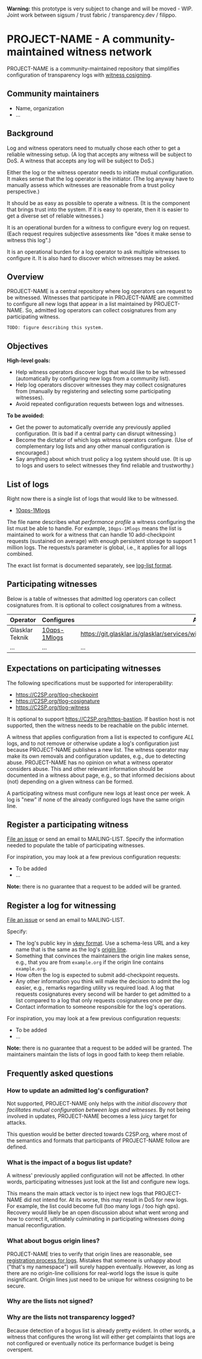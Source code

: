 **Warning:** this prototype is very subject to change and will be moved - WIP.
Joint work between sigsum / trust fabric / transparency.dev / filippo.

# PROJECT-NAME - A community-maintained witness network

PROJECT-NAME is a community-maintained repository that simplifies configuration
of transparency logs with [witness cosigning][].

## Community maintainers

  - Name, organization
  - ...

[witness cosigning]: https://C2SP.org/tlog-witness

## Background 

Log and witness operators need to mutually chose each other to get a reliable
witnessing setup.  (A log that accepts any witness will be subject to DoS.  A
witness that accepts any log will be subject to DoS.)

Either the log or the witness operator needs to initiate mutual configuration.
It makes sense that the log operator is the initiator.  (The log anyway have to
manually assess which witnesses are reasonable from a trust policy perspective.)

It should be as easy as possible to operate a witness.  (It is the component
that brings trust into the system.  If it is easy to operate, then it is easier
to get a diverse set of reliable witnesses.)

It is an operational burden for a witness to configure every log on request.
(Each request requires subjective assessments like "does it make sense to
witness this log".)

It is an operational burden for a log operator to ask multiple witnesses to
configure it.  It is also hard to discover which witnesses may be asked.

## Overview

PROJECT-NAME is a central repository where log operators can request to be
witnessed.  Witnesses that participate in PROJECT-NAME are committed to
configure all new logs that appear in a list maintained by PROJECT-NAME.  So,
admitted log operators can collect cosignatures from any participating witness.

    TODO: figure describing this system.

## Objectives

**High-level goals:**

  - Help witness operators discover logs that would like to be witnessed
    (automatically by configuring new logs from a community list).
  - Help log operators discover witnesses they may collect cosignatures from
    (manually by registering and selecting some participating witnesses).
  - Avoid repeated configuration requests between logs and witnesses.

**To be avoided:**

  - Get the power to automatically override any previously applied
    configuration.  (It is bad if a central party can disrupt witnessing.)
  - Become the dictator of which logs witness operators configure.  (Use of
    complementary log lists and any other manual configuration is encouraged.)
  - Say anything about which trust policy a log system should use.  (It is up to
    logs and users to select witnesses they find reliable and trustworthy.)

## List of logs

Right now there is a single list of logs that would like to be witnessed.

  - [10qps-1Mlogs][]

The file name describes what *performance profile* a witness configuring the
list must be able to handle.  For example, `10qps-1Mlogs` means the list is
maintained to work for a witness that can handle 10 add-checkpoint requests
(sustained on average) with enough persistent storage to support 1 million logs.
The requests/s parameter is global, i.e., it applies for all logs combined.

The exact list format is documented separately, see [log-list format][].

[10qps-1Mlogs]: ./lists/10qps-1Mlogs
[log-list format]: ./log-list-format.md

## Participating witnesses

Below is a table of witnesses that admitted log operators can collect
cosignatures from.  It is optional to collect cosignatures from a witness.

  | Operator        | Configures       | About page                                                                                      |
  | --------------- | ---------------- | ----------------------------------------------------------------------------------------------- |
  | Glasklar Teknik | [10qps-1Mlogs][] | <https://git.glasklar.is/glasklar/services/witnessing/-/blob/main/witness.glasklar.is/about.md> |
  | ...             | ...              | ...                                                                                             |

## Expectations on participating witnesses

The following specifications must be supported for interoperability:

  - <https://C2SP.org/tlog-checkpoint>
  - <https://C2SP.org/tlog-cosignature>
  - <https://C2SP.org/tlog-witness>

It is optional to support <https://C2SP.org/https-bastion>.  If bastion host is
not supported, then the witness needs to be reachable on the public internet.

A witness that applies configuration from a list is expected to configure *ALL*
logs, and to not remove or otherwise update a log's configuration just because
PROJECT-NAME publishes a new list.  The witness operator may make its own
removals and configuration updates, e.g., due to detecting abuse.  PROJECT-NAME
has no opinion on what a witness operator considers abuse.  This and other
relevant information should be documented in a witness about page, e.g., so that
informed decisions about (not) depending on a given witness can be formed.

A participating witness must configure new logs at least once per week.  A log
is "new" if none of the already configured logs have the same origin line.

## Register a participating witness

[File an issue][] or send an email to MAILING-LIST.  Specify the information
needed to populate the table of participating witnesses.

For inspiration, you may look at a few previous configuration requests:

  - To be added
  - ...

**Note:** there is no guarantee that a request to be added will be granted.

## Register a log for witnessing

[File an issue][] or send an email to MAILING-LIST.

Specify:

  - The log's public key in [vkey format][].  Use a schema-less URL and a key
    name that is the same as the log's [origin line][].
  - Something that convinces the maintainers the origin line makes sense, e.g.,
    that you are from `example.org` if the origin line contains `example.org`.
  - How often the log is expected to submit add-checkpoint requests.
  - Any other information you think will make the decision to admit the log
    easier, e.g., remarks regarding utility vs required load.  A log that
    requests cosignatures every second will be harder to get admitted to a list
    compared to a log that only requests cosignatures once per day.
  - Contact information to someone responsible for the log's operations.

For inspiration, you may look at a few previous configuration requests:

  - To be added
  - ...

**Note:** there is no guarantee that a request to be added will be granted.  The
maintainers maintain the lists of logs in good faith to keep them reliable.

[File an issue]: TO-BE-ADDED
[vkey format]: TO-BE-ADDED
[origin line]: https://C2SP.org/tlog-checkpoint#note-text

## Frequently asked questions

### How to update an admitted log's configuration?

Not supported, PROJECT-NAME only helps with the *initial discovery that
facilitates mutual configuration between logs and witnesses*.  By not being
involved in updates, PROJECT-NAME becomes a less juicy target for attacks.

This question would be better directed towards C2SP.org, where most of the
semantics and formats that participants of PROJECT-NAME follow are defined.

### What is the impact of a bogus list update?

A witness' previously applied configuration will not be affected.  In other
words, participating witnesses just look at the list and configure new logs.

This means the main attack vector is to inject new logs that PROJECT-NAME did
not intend for.  At its worse, this may result in DoS for new logs.  For
example, the list could become full (too many logs / too high qps).  Recovery
would likely be an open discussion about what went wrong and how to correct it,
ultimately culminating in participating witnesses doing manual reconfiguration.

### What about bogus origin lines?

PROJECT-NAME tries to verify that origin lines are reasonable, see [registration
process for logs][].  Mistakes that someone is unhappy about ("that's my
namespace") will surely happen eventually.  However, as long as there are no
origin-line collisions for real-world logs the issue is quite insignificant.
Origin lines just need to be unique for witness cosigning to be secure.

[registration process for logs]: #register-a-log-for-witnessing

### Why are the lists not signed?
### Why are the lists not transparency logged?

Because detection of a bogus list is already pretty evident.  In other words, a
witness that configures the wrong list will either get complaints that logs are
not configured or eventually notice its performance budget is being overspent.
